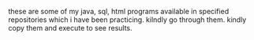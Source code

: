 these are some of my java, sql, html programs available in specified repositories which i have been practicing. kilndly go through them.
kindly copy them and execute to see results.

